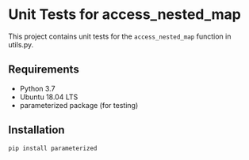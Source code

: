 # Unit Tests for access_nested_map

This project contains unit tests for the `access_nested_map` function in utils.py.

## Requirements
- Python 3.7
- Ubuntu 18.04 LTS
- parameterized package (for testing)

## Installation
```bash
pip install parameterized
